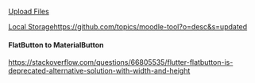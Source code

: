 [Upload Files](https://firebase.flutter.dev/docs/storage/upload-files/)

[Local Storage](https://pub.dev/packages/localstorage)https://github.com/topics/moodle-tool?o=desc&s=updated

#### FlatButton to MaterialButton
https://stackoverflow.com/questions/66805535/flutter-flatbutton-is-deprecated-alternative-solution-with-width-and-height
